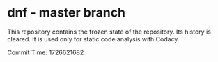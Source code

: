 # dnf - master branch

This repository contains the frozen state of the repository.
Its history is cleared. It is used only for static code
analysis with Codacy.

Commit Time: 1726621682